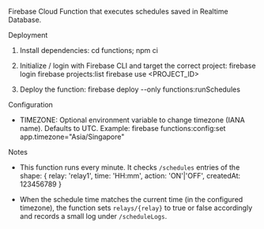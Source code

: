 Firebase Cloud Function that executes schedules saved in Realtime Database.

Deployment
1. Install dependencies:
   cd functions; npm ci

2. Initialize / login with Firebase CLI and target the correct project:
   firebase login
   firebase projects:list
   firebase use <PROJECT_ID>

3. Deploy the function:
   firebase deploy --only functions:runSchedules

Configuration
- TIMEZONE: Optional environment variable to change timezone (IANA name). Defaults to UTC.
  Example:
    firebase functions:config:set app.timezone="Asia/Singapore"

Notes
- This function runs every minute. It checks `/schedules` entries of the shape:
  { relay: 'relay1', time: 'HH:mm', action: 'ON'|'OFF', createdAt: 123456789 }

- When the schedule time matches the current time (in the configured timezone), the function sets `relays/{relay}` to true or false accordingly and records a small log under `/scheduleLogs`.
